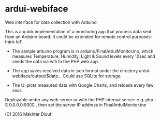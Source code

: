 # ardui-webiface
Web interface for data collection with Arduino

This is a quick implementation of a monitoring app that process data sent from an Arduino board. It could be extended for remote control purposes: think IoT.

- The sample arduino program is in arduino/FinalArduiMonitor.ino, which measures Temperature, Humidity, Light & Sound levels every 10sec and sends the data via wifi to the PHP web app.

- The app saves received data in json format under the directory ardui-webiface/output/$date... Could use SQLite for storage.

- The UI plots measured data with Google Charts, and reloads every few secs.
 
Deployable under any web server or with the PHP internal server: e.g.  php -S 0.0.0.0:9000 , then set the server IP address in FinalArduiMonitor.ino

(C) 2016 Makhtar Diouf

